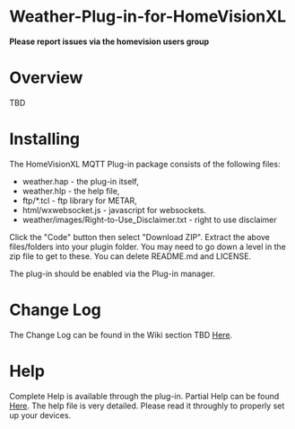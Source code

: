 # Weather-Plug-in-for-HomeVisionXL

**Please report issues via the homevision users group**

# Overview

TBD

# Installing

The HomeVisionXL MQTT Plug-in package consists of the following files: 
* weather.hap - the plug-in itself, 
* weather.hlp - the help file,
* ftp/*.tcl - ftp library for METAR,
* html/wxwebsocket.js - javascript for websockets.
* weather/images/Right-to-Use_Disclaimer.txt  - right to use disclaimer

Click the "Code" button then select "Download ZIP".
Extract the above files/folders into your plugin folder.
You may need to go down a level in the zip file to get to these.
You can delete README.md and LICENSE.

The plug-in should be enabled via the Plug-in manager.

# Change Log

The Change Log can be found in the Wiki section TBD [Here](https://github.com/rebel7580/Weather-Plug-in-For-HomeVisionXL/wiki/Introduction-to-the-Weather-Plug-in).

# Help

Complete Help is available through the plug-in.
Partial Help can be found [Here](https://github.com/rebel7580/Weather-Plug-in-For-HomeVisionXL/wiki/Help).
The help file is very detailed. Please read it throughly to properly set up your devices.

